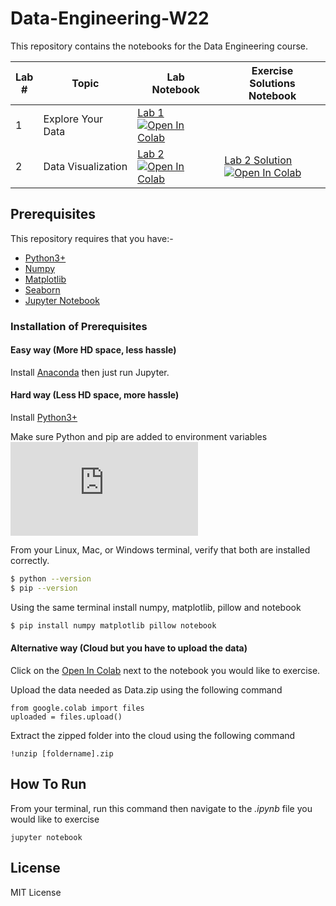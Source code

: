 # Data-Engineering-W22
This repository contains the notebooks for the Data Engineering course.

| Lab <br /> # | Topic | Lab <br /> Notebook | Exercise <br /> Solutions Notebook |
| --- | ----------- | ----- |----- |
| 1 | Explore Your Data| [Lab 1](https://github.com/guc-met/DE-W22/blob/main/Lab1/Lab_1.ipynb)  <br /> [![Open In Colab](https://colab.research.google.com/assets/colab-badge.svg)](https://colab.research.google.com/github/guc-met/DE-W22/blob/main/Lab1/Lab_1.ipynb)|
| 2 | Data Visualization| [Lab 2](https://github.com/guc-met/DE-W22/blob/main/Lab2/Lab_2.ipynb)  <br /> [![Open In Colab](https://colab.research.google.com/assets/colab-badge.svg)](https://colab.research.google.com/github.com/guc-met/DE-W22/blob/main/Lab2/Lab_2.ipynb)|[Lab 2 Solution](https://github.com/guc-met/DE-W22/blob/main/Lab2/Lab_2_Task.ipynb)  <br /> [![Open In Colab](https://colab.research.google.com/assets/colab-badge.svg)](https://colab.research.google.com/github.com/guc-met/DE-W22/blob/main/Lab2/Lab_2_Task.ipynb)


## Prerequisites
This repository requires that you have:-
* [Python3+](https://www.python.org/downloads/)
* [Numpy](https://numpy.org/install/)
* [Matplotlib](https://matplotlib.org/users/installing.html)
* [Seaborn](https://pypi.org/project/seaborn/)
* [Jupyter Notebook](https://jupyter.org/install)

### Installation of Prerequisites
#### Easy way (More HD space, less hassle)
Install [Anaconda](https://www.anaconda.com/products/individual) then just run Jupyter.

#### Hard way (Less HD space, more hassle)
Install [Python3+](https://www.python.org/downloads/) 

Make sure Python and pip are added to environment variables
![Python](https://bitsilla.com/wiki/lib/exe/fetch.php?w=600&tok=5a7732&media=images:py_setting_win.png)

From your Linux, Mac, or Windows terminal, verify that both are installed correctly.
```sh
$ python --version
$ pip --version
```

Using the same terminal install numpy, matplotlib, pillow and notebook
```sh
$ pip install numpy matplotlib pillow notebook
```

#### Alternative way (Cloud but you have to upload the data)
Click on the [Open In Colab](https://colab.research.google.com/assets/colab-badge.svg) next to the notebook you would like to exercise.

Upload the data needed as Data.zip using the following command
```
from google.colab import files
uploaded = files.upload()
```

Extract the zipped folder into the cloud using the following command
```
!unzip [foldername].zip
```

## How To Run
From your terminal, run this command then navigate to the *.ipynb* file you would like to exercise
```
jupyter notebook
```

## License
MIT License
